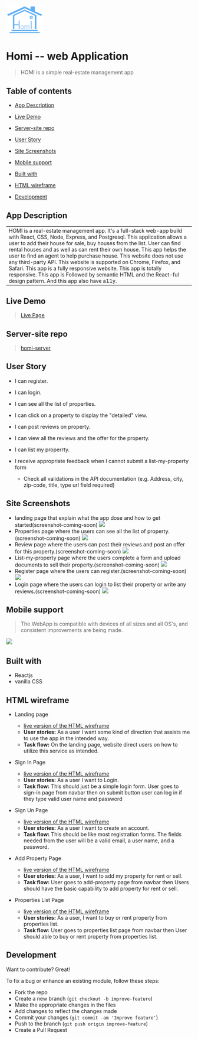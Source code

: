   <!-- # ![](https://max7586.github.io/homi-app/images/4v35Y2.png) -->

  <img src="images/4v35Y2.png" width="100" >

# Homi -- web Application

> HOMI is a simple real-estate management app

## Table of contents

- [App Description](#app-description)
- [Live Demo](#live-demo)
- [Server-site repo](#server-site-repo)
- [User Story](#user-story)
- [Site Screenshots](#site-screenshots)
- [Mobile support](#mobile-support)
- [Built with](#build-with)
- [HTML wireframe](#html-wireframe)
- [Development](#development)


  <!-- # ![WebApp](https://max7586.github.io/homi/images/demo/demo_landing.JPG) -->

## App Description

<table>
<tr>
<td>
  HOMI is a real-estate management app. It's a full-stack web-app build with React, CSS, Node, Express, and Postgresql. This application allows a user to add their house for sale,  buy houses from the list. User can find rental houses and as well as can rent their own house. This app helps the user to find an agent to help purchase house. This website does not use any third-party API. This website is supported on Chrome, Firefox, and Safari. This app is a fully responsive website. This app is totally responsive. This app is Followed by semantic HTML and the React-ful design pattern. And this app also have a11y.


</td>
</tr>
</table>

## Live Demo

> [Live Page](https://homi-client.ahmedmax7586.now.sh)

## Server-site repo

> [homi-server](https://github.com/max7586/homi-server)


## User Story

* I can register.

* I can login.

* I can see all the list of properties.

* I can click on a property to display the "detailed" view.

* I can post reviews on property.

* I can view all the reviews and the offer for the property.

* I can list my properrty.

* I receive appropriate feedback when I cannot submit a list-my-property form

  * Check all validations in the API documentation (e.g. Address, city, zip-code, title, type url field required)


## Site Screenshots

- landing page that explain what the app dose and how to get started(screenshot-coming-soon)
  ![](https://max7586.github.io/homi/images/demo/Site1.JPG)
- Properties page where the users can see all the list of property.(screenshot-coming-soon)
  ![](https://max7586.github.io/homi/images/demo/Site2.JPG)
- Review page where the users can post their reviews and post an offer for this property.(screenshot-coming-soon)
  ![](https://max7586.github.io/homi/images/demo/Site2.JPG)
- List-my-property page where the users complete a form and upload documents to sell their property.(screenshot-coming-soon)
  ![](https://max7586.github.io/homi/images/demo/Site3.JPG)
- Register page where the users can register.(screenshot-coming-soon)
  ![](https://max7586.github.io/homi/images/demo/Site5.JPG)
- Login page where the users can login to list their property or write any reviews.(screenshot-coming-soon)
  ![](https://max7586.github.io/homi/images/demo/Site4.JPG)


## Mobile support

> The WebApp is compatible with devices of all sizes and all OS's, and consistent improvements are being made.

![](https://max7586.github.io/homi/images/demo/responsive.png)

## Built with

- Reactjs
- vanilla CSS

## HTML wireframe
- Landing page
  - [ live version of the HTML wireframe](https://max7586.github.io/homi-wireframes/landingPage)
  - __User stories:__ As a user I want some kind of direction that assists me to use the app in the intended way. 
  - __Task flow:__ On the landing page, website direct users on how to utilize this service as intended.

- Sign In Page
  - [ live version of the HTML wireframe](https://max7586.github.io/homi-wireframes/signInPage)
  - __User stories:__ As a user I want to Login.
  - __Task flow:__ This should just be a simple login form. User goes to sign-in page from navbar then on submit button user can log in if they type valid user name and password 

- Sign Un Page
  - [ live version of the HTML wireframe](https://max7586.github.io/homi-wireframes/signUpPage)
  - __User stories:__ As a user I want to create an account.
  - __Task flow:__ This should be like most registration forms. The fields needed from the user will be a valid email, a user name, and a password.

- Add Property Page
  - [ live version of the HTML wireframe](https://max7586.github.io/homi-wireframes/addPropPage)
  - __User stories:__ As a user, I want to add my property for rent or sell.
  - __Task flow:__ User goes to add-property page from navbar then Users should have the basic capability to add property for rent or sell.

- Properties List Page
  - [ live version of the HTML wireframe](https://max7586.github.io/homi-wireframes/propsList)
  - __User stories:__ As a user, I want to buy or rent property from properties list.
  - __Task flow:__ User goes to properties list page from navbar then User should able to buy or rent property from properties list.

## Development

Want to contribute? Great!

To fix a bug or enhance an existing module, follow these steps:

- Fork the repo
- Create a new branch (`git checkout -b improve-feature`)
- Make the appropriate changes in the files
- Add changes to reflect the changes made
- Commit your changes (`git commit -am 'Improve feature'`)
- Push to the branch (`git push origin improve-feature`)
- Create a Pull Request
